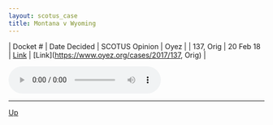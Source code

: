 ```yaml
---
layout: scotus_case
title: Montana v Wyoming
---
```


| Docket # | Date Decided | SCOTUS Opinion | Oyez |
| 137, Orig | 20 Feb 18 | [Link](https://www.supremecourt.gov/opinions/preliminaryprint/583US2PP_final.pdf#page=192) | [Link](https://www.oyez.org/cases/2017/137, Orig) |

<audio controls>
   <source src='./resources/137, Orig.mp3' type='audio/mpeg'>
</audio>

<object data='./resources/137, Orig.pdf' type='application/pdf'></object>

---

[Up](./README.md)